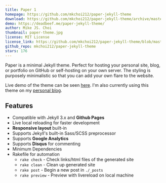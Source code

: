 ```yaml
---
title: Paper 1
homepage: https://github.com/mkchoi212/paper-jekyll-theme
download: https://github.com/mkchoi212/paper-jekyll-theme/archive/master.zip
demo: https://deadbeef.me/paper-jekyll-theme/
author: Mike JS. Choi
thumbnail: paper-theme.jpg
license: MIT License
license_link: https://github.com/mkchoi212/paper-jekyll-theme/blob/master/LICENSE
github_repo: mkchoi212/paper-jekyll-theme
stars: 176
---
```


Paper is a minimal Jekyll theme. Perfect for hosting your personal site, blog, or portfolio on GitHub or self-hosting on your own server. The styling is purposely minimalistic so that you can add your own flare to the website.

Live demo of the theme can be seen [here](https://deadbeef.me/paper-jekyll-theme/). I'm also currently using this theme on my [personal blog](https://www.deadbeef.me).

## Features
- Compatible with Jekyll 3.x and **Github Pages**
- Live local reloading for faster development
- **Responsive layout** built-in
- Supports Jekyll's built-in Sass/SCSS preprocessor
- Supports **Google Analytics**
- Supports **Disqus** for commenting
- Minimum Dependencies
- Rakefile for automation
    - `rake check`    - Check links/html files of the generated site
    - `rake clean`    - Clean up generated site
    - `rake post`     - Begin a new post in `./_posts`
    - `rake preview`  - Preview with livereload on local machine


